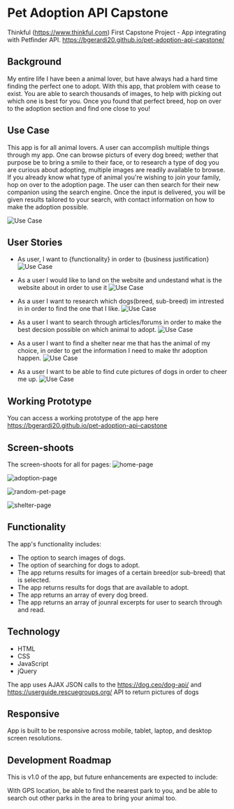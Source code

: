 # Pet Adoption API Capstone
Thinkful (https://www.thinkful.com) First Capstone Project - App integrating with Petfinder API.
https://bgerardi20.github.io/pet-adoption-api-capstone/


## Background
My entire life I have been a animal lover, but have always had a hard time finding the perfect one to adopt. With this app, that problem with cease to exist. You are able to search thousands of images, to help with picking out which one is best for you. Once you found that perfect breed, hop on over to the adoption section and find one close to you!

## Use Case
This app is for all animal lovers. A user can accomplish multiple things through my app. One can browse picturs of every dog breed; wether that purpose be to bring a smile to their face, or to research a type of dog you are curious about adopting, multiple images are readily available to browse. If you already know what type of animal you're wishing to join your family, hop on over to the adoption page. The user can then search for their new companion using the search engine. Once the input is delivered, you will be given results tailored to your search, with contact information on how to make the adoption possible.

![Use Case](https://github.com/bgerardi20/pet-adoption-api-capstone/blob/master/github-images/IMG_1631.jpg)


## User Stories
* As user, I want to {functionality} in order to {business justification}
![Use Case](https://github.com/bgerardi20/pet-adoption-api-capstone/blob/master/github-images/IMG_1631.jpg)

* As a user I would like to land on the website and undestand what is the website about in order to use it
![Use Case](https://github.com/bgerardi20/pet-adoption-api-capstone/blob/master/github-images/IMG_1648.jpg)

* As a user I want to research which dogs(breed, sub-breed) im intrested in in order to find the one that I like.
![Use Case](https://github.com/bgerardi20/pet-adoption-api-capstone/blob/master/github-images/IMG_1655.jpg)

* As a user I want to search through articles/forums in order to make the best decsion possible on which animal to adopt.
![Use Case](https://github.com/bgerardi20/pet-adoption-api-capstone/blob/master/github-images/IMG_1651.jpg)

* As a user I want to find a shelter near me that has the animal of my choice, in order to get the information I need to make thr adoption happen.
![Use Case](https://github.com/bgerardi20/pet-adoption-api-capstone/blob/master/github-images/IMG_1654.jpg)

* As a user I want to be able to find cute pictures of dogs in order to cheer me up.
![Use Case](https://github.com/bgerardi20/pet-adoption-api-capstone/blob/master/github-images/IMG_1655.jpg)


## Working Prototype

You can access a working prototype of the app here https://bgerardi20.github.io/pet-adoption-api-capstone


## Screen-shoots
The screen-shoots for all for pages:
![home-page](https://github.com/bgerardi20/pet-adoption-api-capstone/blob/master/github-images/home-page.png)

![adoption-page](https://github.com/bgerardi20/pet-adoption-api-capstone/blob/master/github-images/adoption-page.png)

![random-pet-page](https://github.com/bgerardi20/pet-adoption-api-capstone/blob/master/github-images/random-pet-page.png)

![shelter-page](https://github.com/bgerardi20/pet-adoption-api-capstone/blob/master/github-images/shelter-page2.png)

## Functionality
The app's functionality includes:
* The option to search images of dogs.
* The option of searching for dogs to adopt.
* The app returns results for images of a certain breed(or sub-breed) that is selected.
* The app returns results for dogs that are available to adopt.
* The app returns an array of every dog breed.
* The app returns an array of jounral excerpts for user to search through and read.

## Technology
* HTML
* CSS
* JavaScript
* jQuery

The app uses AJAX JSON calls to the https://dog.ceo/dog-api/ and https://userguide.rescuegroups.org/ API to return pictures of dogs

## Responsive
App is built to be responsive across mobile, tablet, laptop, and desktop screen resolutions.

## Development Roadmap
This is v1.0 of the app, but future enhancements are expected to include:

With GPS location, be able to find the nearest park to you, and be able to search out other parks in the area to bring your animal too.



